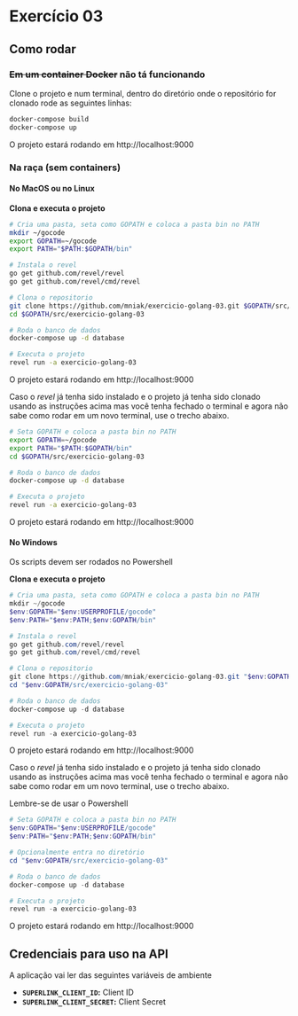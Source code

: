 Exercício 03
===================

## Como rodar

### ~~Em um container Docker~~ não tá funcionando

Clone o projeto e num terminal, dentro do diretório onde o repositório for clonado rode as seguintes linhas:
```bash
docker-compose build
docker-compose up
```
O projeto estará rodando em http://localhost:9000

### Na raça (sem containers)

#### No MacOS ou no Linux

**Clona e executa o projeto**
```bash
# Cria uma pasta, seta como GOPATH e coloca a pasta bin no PATH
mkdir ~/gocode
export GOPATH=~/gocode
export PATH="$PATH:$GOPATH/bin"

# Instala o revel
go get github.com/revel/revel
go get github.com/revel/cmd/revel

# Clona o repositorio
git clone https://github.com/mniak/exercicio-golang-03.git $GOPATH/src/exercicio-golang-03
cd $GOPATH/src/exercicio-golang-03

# Roda o banco de dados
docker-compose up -d database

# Executa o projeto
revel run -a exercicio-golang-03
```
O projeto estará rodando em http://localhost:9000

Caso o _revel_ já tenha sido instalado e o projeto já tenha sido clonado usando as instruções acima mas você tenha fechado o terminal e agora não sabe como rodar em um novo terminal, use o trecho abaixo.

```bash
# Seta GOPATH e coloca a pasta bin no PATH
export GOPATH=~/gocode
export PATH="$PATH:$GOPATH/bin"
cd $GOPATH/src/exercicio-golang-03

# Roda o banco de dados
docker-compose up -d database

# Executa o projeto
revel run -a exercicio-golang-03
```
O projeto estará rodando em http://localhost:9000

#### No Windows
Os scripts devem ser rodados no Powershell

**Clona e executa o projeto**
```powershell
# Cria uma pasta, seta como GOPATH e coloca a pasta bin no PATH
mkdir ~/gocode
$env:GOPATH="$env:USERPROFILE/gocode"
$env:PATH="$env:PATH;$env:GOPATH/bin"

# Instala o revel
go get github.com/revel/revel
go get github.com/revel/cmd/revel

# Clona o repositorio
git clone https://github.com/mniak/exercicio-golang-03.git "$env:GOPATH/src/exercicio-golang-03"
cd "$env:GOPATH/src/exercicio-golang-03"

# Roda o banco de dados
docker-compose up -d database

# Executa o projeto
revel run -a exercicio-golang-03
```
O projeto estará rodando em http://localhost:9000

Caso o _revel_ já tenha sido instalado e o projeto já tenha sido clonado usando as instruções acima mas você tenha fechado o terminal e agora não sabe como rodar em um novo terminal, use o trecho abaixo.

Lembre-se de usar o Powershell

```powershell
# Seta GOPATH e coloca a pasta bin no PATH
$env:GOPATH="$env:USERPROFILE/gocode"
$env:PATH="$env:PATH;$env:GOPATH/bin"

# Opcionalmente entra no diretório
cd "$env:GOPATH/src/exercicio-golang-03"

# Roda o banco de dados
docker-compose up -d database

# Executa o projeto
revel run -a exercicio-golang-03
```
O projeto estará rodando em http://localhost:9000


## Credenciais para uso na API
A aplicação vai ler das seguintes variáveis de ambiente

- **`SUPERLINK_CLIENT_ID`:** Client ID
- **`SUPERLINK_CLIENT_SECRET`:** Client Secret